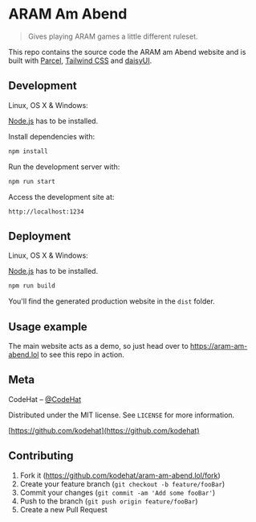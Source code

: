 # ARAM Am Abend

> Gives playing ARAM games a little different ruleset.

This repo contains the source code the ARAM am Abend website and is built with
[Parcel](https://parceljs.org/), [Tailwind CSS](https://tailwindcss.com/) and
[daisyUI](https://daisyui.com/).

## Development

Linux, OS X & Windows:

[Node.js](https://nodejs.org/en/) has to be installed.

Install dependencies with:
```sh
npm install
```

Run the development server with:

```sh
npm run start
```

Access the development site at:
```plain
http://localhost:1234
```

## Deployment

Linux, OS X & Windows:

[Node.js](https://nodejs.org/en/) has to be installed.

```sh
npm run build
```

You'll find the generated production website in the `dist` folder.

## Usage example

The main website acts as a demo, so just head over to <https://aram-am-abend.lol> to see this repo in action.

## Meta

CodeHat – [@CodeHat](https://twitter.com/CodeHat)

Distributed under the MIT license. See ``LICENSE`` for more information.

[https://github.com/kodehat](https://github.com/kodehat)

## Contributing

1. Fork it (<https://github.com/kodehat/aram-am-abend.lol/fork>)
2. Create your feature branch (`git checkout -b feature/fooBar`)
3. Commit your changes (`git commit -am 'Add some fooBar'`)
4. Push to the branch (`git push origin feature/fooBar`)
5. Create a new Pull Request
